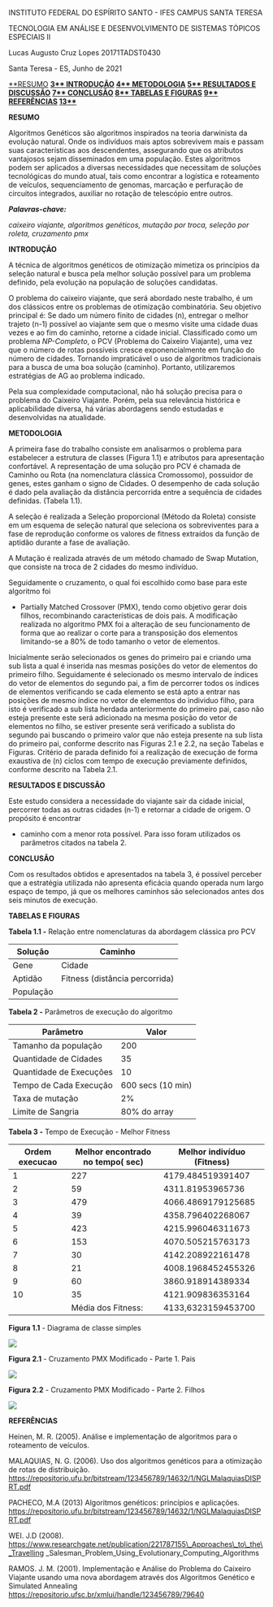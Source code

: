 ﻿INSTITUTO FEDERAL DO ESPÍRITO SANTO - IFES CAMPUS SANTA TERESA

TECNOLOGIA EM ANÁLISE E DESENVOLVIMENTO DE SISTEMAS TÓPICOS ESPECIAIS II

Lucas Augusto Cruz Lopes 20171TADST0430

Santa Teresa - ES, Junho de 2021

[**RESUMO](#_page2_x85.04_y85.04) **[3** ](#_page2_x85.04_y85.04)[INTRODUÇÃO](#_page3_x85.04_y85.04) [4** ](#_page3_x85.04_y85.04)[METODOLOGIA](#_page4_x85.04_y85.04) [5** ](#_page4_x85.04_y85.04)[RESULTADOS E DISCUSSÃO](#_page6_x85.04_y85.04) [7** ](#_page6_x85.04_y85.04)[CONCLUSÃO](#_page7_x85.04_y85.04) [8** ](#_page7_x85.04_y85.04)[TABELAS E FIGURAS](#_page8_x85.04_y106.79) [9** ](#_page8_x85.04_y106.79)[REFERÊNCIAS](#_page11_x85.04_y85.04) [13**](#_page11_x85.04_y85.04)**

**RESUMO**

Algoritmos Genéticos são algoritmos inspirados na teoria darwinista da evolução natural. Onde os indivíduos mais aptos sobrevivem mais e passam suas características aos descendentes, assegurando que os atributos vantajosos sejam disseminados em uma população. Estes algoritmos podem ser aplicados a diversas necessidades que necessitam de soluções tecnológicas do mundo atual, tais como encontrar a logística e roteamento de veículos, sequenciamento de genomas, marcação e perfuração de circuitos integrados, auxiliar no rotação de telescópio entre outros.

***Palavras-chave:***

*caixeiro viajante, algoritmos genéticos, mutação por troca, seleção por roleta, cruzamento pmx*

**INTRODUÇÃO**

A técnica de algoritmos genéticos de otimização mimetiza os princípios da seleção natural e busca pela melhor solução possível para um problema definido, pela evolução na população de soluções candidatas.

O problema do caixeiro viajante, que será abordado neste trabalho, é um dos clássicos entre os problemas de otimização combinatória. Seu objetivo principal é: Se dado um número finito de cidades (n), entregar o melhor trajeto (n-1) possível ao viajante sem que o mesmo visite uma cidade duas vezes e ao fim do caminho, retorne a cidade inicial. Classificado como um problema *NP-Completo*, o PCV (Problema do Caixeiro Viajante), uma vez que o número de rotas possíveis cresce exponencialmente em função do número de cidades. Tornando impraticável o uso de algoritmos tradicionais para a busca de uma boa solução (caminho). Portanto, utilizaremos estratégias de AG ao problema indicado.

Pela sua complexidade computacional, não há solução precisa para o problema do Caixeiro Viajante. Porém, pela sua relevância histórica e aplicabilidade diversa, há várias abordagens sendo estudadas e desenvolvidas na atualidade.

**METODOLOGIA**

A primeira fase do trabalho consiste em analisarmos o problema para estabelecer a estrutura de classes (Figura 1.1) e atributos para apresentação confortável. A representação de uma solução pro PCV é chamada de Caminho ou Rota (na nomenclatura clássica Cromossomo), possuidor de genes, estes ganham o signo de Cidades. O desempenho de cada solução é dado pela avaliação da distância percorrida entre a sequência de cidades definidas. (Tabela 1.1).

A seleção é realizada a Seleção proporcional (Método da Roleta) consiste em um esquema de seleção natural que seleciona os sobreviventes para a fase de reprodução conforme os valores de fitness extraídos da função de aptidão durante a fase de avaliação.

A Mutação é realizada através de um método chamado de Swap Mutation, que consiste na troca de 2 cidades do mesmo indivíduo.

Seguidamente o cruzamento, o qual foi escolhido como base para este algoritmo foi

- Partially Matched Crossover (PMX), tendo como objetivo gerar dois filhos, recombinando características de dois pais. A modificação realizada no algoritmo PMX foi a alteração de seu funcionamento de forma que ao realizar o corte para a transposição dos elementos limitando-se a 80% de todo tamanho o vetor de elementos.

Inicialmente serão selecionados os genes do primeiro pai e criando uma sub lista a qual é inserida nas mesmas posições do vetor de elementos do primeiro filho. Seguidamente é selecionado os mesmo intervalo de índices do vetor de elementos do segundo pai, a fim de percorrer todos os índices de elementos verificando se cada elemento se está apto a entrar nas posições de mesmo índice no vetor de elementos do individuo filho, para isto é verificado a sub lista herdada anteriormente do primeiro pai, caso não esteja presente este será adicionado na mesma posição do vetor de elementos no filho, se estiver presente será verificado a sublista do segundo pai buscando o primeiro valor que não esteja presente na sub lista do primeiro pai, conforme descrito nas Figuras 2.1 e 2.2, na seção Tabelas e Figuras. Critério de parada definido foi a realização de execução de forma exaustiva de (n) ciclos com tempo de execução previamente definidos, conforme descrito na Tabela 2.1.

**RESULTADOS E DISCUSSÃO**

Este estudo considera a necessidade do viajante sair da cidade inicial, percorrer todas as outras cidades (n-1) e retornar a cidade de origem. O propósito é encontrar

- caminho com a menor rota possível. Para isso foram utilizados os parâmetros citados na tabela 2.

**CONCLUSÃO**

Com os resultados obtidos e apresentados na tabela 3, é possível perceber que a estratégia utilizada não apresenta eficácia quando operada num largo espaço de tempo, já que os melhores caminhos são selecionados antes dos seis minutos de execução.

**TABELAS E FIGURAS**

**Tabela 1.1 -** Relação entre nomenclaturas da abordagem clássica pro PCV



|Solução|Caminho|
| - | - |
|Gene|Cidade|
|Aptidão|Fitness (distância percorrida)|
|População||
**Tabela 2 -** Parâmetros de execução do algoritmo



|Parâmetro|Valor|
| - | - |
|Tamanho da população|200|
|Quantidade de Cidades|35|
|Quantidade de Execuções|10|
|Tempo de Cada Execução|600 secs (10 min)|
|Taxa de mutação|2%|
|Limite de Sangria|80% do array|
**Tabela 3 -** Tempo de Execução - Melhor Fitness



|Ordem execucao|Melhor encontrado no tempo( sec)|Melhor indivíduo (Fitness)|
| - | - | - |
|1|227|4179.484519391407|
|2|59|4311.81953965736|
|3|479|4066.4869179125685|
|4|39|4358.796402268067|
|5|423|4215.996046311673|
|6|153|4070.505215763173|
|7|30|4142.208922161478|
|8|21|4008.1968452455326|
|9|60|3860.918914389334|
|10|35|4121.909836353164|
||Média dos Fitness:|4133,6323159453700|
**Figura 1.1** - Diagrama de classe simples

![](Aspose.Words.77865093-fc02-4449-9f7a-e500c130a3d5.001.png)

**Figura 2.1** - Cruzamento PMX Modificado - Parte 1. Pais

![](Aspose.Words.77865093-fc02-4449-9f7a-e500c130a3d5.002.png)

**Figura 2.2** - Cruzamento PMX Modificado - Parte 2. Filhos

![](Aspose.Words.77865093-fc02-4449-9f7a-e500c130a3d5.003.png)

**REFERÊNCIAS**

Heinen, M. R. (2005). Análise e implementação de algoritmos para o roteamento de veículos.

MALAQUIAS, N. G. (2006). Uso dos algoritmos genéticos para a otimização de rotas de distribuição. https://repositorio.ufu.br/bitstream/123456789/14632/1/NGLMalaquiasDISPRT.pdf

PACHECO, M.A (2013) Algoritmos genéticos: princípios e aplicações. https://repositorio.ufu.br/bitstream/123456789/14632/1/NGLMalaquiasDISPRT.pdf

WEI. J.D (2008). https://www.researchgate.net/publication/221787155\_Approaches\_to\_the\_Travelling \_Salesman\_Problem\_Using\_Evolutionary\_Computing\_Algorithms

RAMOS. J. M. (2001). Implementação e Análise do Problema do Caixeiro Viajante usando uma nova abordagem através dos Algoritmos Genético e Simulated Annealing https://repositorio.ufsc.br/xmlui/handle/123456789/79640
